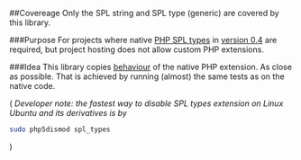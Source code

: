 ##Covereage
Only the SPL string and SPL type (generic) are covered by this library.

###Purpose
For projects where native [PHP SPL types](http://php.net/manual/en/book.spl-types.php)
in [version 0.4](http://pecl.php.net/package-changelog.php?package=SPL_Types&release=0.4.0) are required,
but project hosting does not allow custom PHP extensions.

###Idea
This library copies [behaviour](https://github.com/jaroslavtyc/granam-native-spl-type-behaviour-investigation) of the native PHP extension.
As close as possible.
That is achieved by running (almost) the same tests as on the native code.

( *Developer note: the fastest way to disable SPL types extension on Linux Ubuntu and its derivatives is by*
```bash
sudo php5dismod spl_types
```
)
